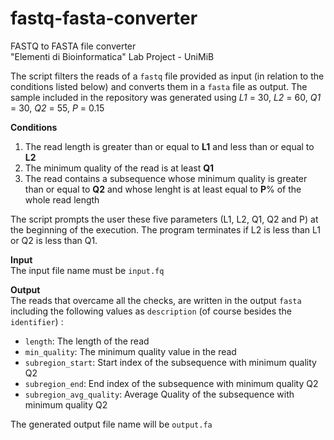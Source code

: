# fastq-fasta-converter
FASTQ to FASTA file converter\
"Elementi di Bioinformatica" Lab Project - UniMiB

The script filters the reads of a `fastq` file provided as input (in relation to the conditions listed below) and converts them in a `fasta` file as output.
The sample included in the repository was generated using _L1_ = 30, _L2_ = 60, _Q1_ = 30, _Q2_ = 55, _P_ = 0.15

**Conditions**
1. The read length is greater than or equal to **L1** and less than or equal to **L2**
2. The minimum quality of the read is at least **Q1**
3. The read contains a subsequence whose minimum quality is greater than or equal to **Q2** and whose lenght is at least equal to **P**% of the whole read length

The script prompts the user these five parameters (L1, L2, Q1, Q2 and P) at the beginning of the execution. The program terminates if L2 is less than L1 or Q2 is less than Q1.

**Input**\
The input file name must be `input.fq`

**Output**\
The reads that overcame all the checks, are written in the output `fasta` including the following values as `description` (of course besides the `identifier`) :
- `length`: The length of the read
- `min_quality`: The minimum quality value in the read
- `subregion_start`: Start index of the subsequence with minimum quality Q2
- `subregion_end`: End index of the subsequence with minimum quality Q2
- `subregion_avg_quality`: Average Quality of the subsequence with minimum quality Q2

The generated output file name will be `output.fa`
